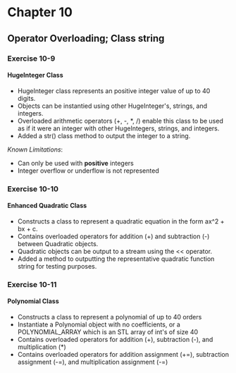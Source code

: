 # Chapter 10
## Operator Overloading; Class string

### Exercise 10-9 
#### HugeInteger Class
* HugeInteger class represents an positive integer value of up to 40 digits.
* Objects can be instantied using other HugeInteger's, strings, and integers.
* Overloaded arithmetic operators (+, -, *, /) enable this class to be used as if it were an integer with other HugeIntegers, strings, and integers.
* Added a str() class method to output the integer to a string.

*Known Limitations*:
  * Can only be used with **positive** integers
  * Integer overflow or underflow is not represented


### Exercise 10-10
#### **Enhanced Quadratic Class**
* Constructs a class to represent a quadratic equation in the form ax^2 + bx + c. 
* Contains overloaded operators for addition (+) and subtraction (-) between Quadratic objects.
* Quadratic objects can be output to a stream using the << operator.
* Added a method to outputting the representative quadratic function string for testing purposes.

### Exercise 10-11
#### **Polynomial Class**
* Constructs a class to represent a polynomial of up to 40 orders
* Instantiate a Polynomial object with no coefficients, or a POLYNOMIAL_ARRAY which is an STL array of int's of size 40
* Contains overloaded operators for addition (+), subtraction (-), and multiplication (*)
* Contains overloaded operators for addition assignment (+=), subtraction assignment (-=), and multiplication assignment (-=)